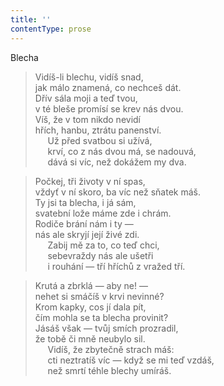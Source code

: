 ```yaml
---
title: ''
contentType: prose
---
```


Blecha

> Vidíš-li blechu, vidíš snad,  
> jak málo znamená, co nechceš dát.  
> Dřív sála moji a teď tvou,  
> v té bleše promísí se krev nás dvou.  
> Víš, že v tom nikdo nevidí  
> hřích, hanbu, ztrátu panenství.  
>      Už před svatbou si užívá,  
>      krví, co z nás dvou má, se nadouvá,  
>      dává si víc, než dokážem my dva.

> Počkej, tři životy v ní spas,  
> vždyť v ní skoro, ba víc než sňatek máš.  
> Ty jsi ta blecha, i já sám,  
> svatební lože máme zde i chrám.  
> Rodiče brání nám i ty —  
> nás ale skryjí její živé zdi.  
>      Zabij mě za to, co teď chci,  
>      sebevraždy nás ale ušetři  
>      i rouhání — tří hříchů z vražed tří.

> Krutá a zbrklá — aby ne! —  
> nehet si smáčíš v krvi nevinné?  
> Krom kapky, cos jí dala pít,  
> čím mohla se ta blecha provinit?  
> Jásáš však — tvůj smích prozradil,  
> že tobě či mně neubylo sil.  
>      Vidíš, že zbytečně strach máš:  
>      cti neztratíš víc — když se mi teď vzdáš,  
>      než smrtí téhle blechy umíráš.

